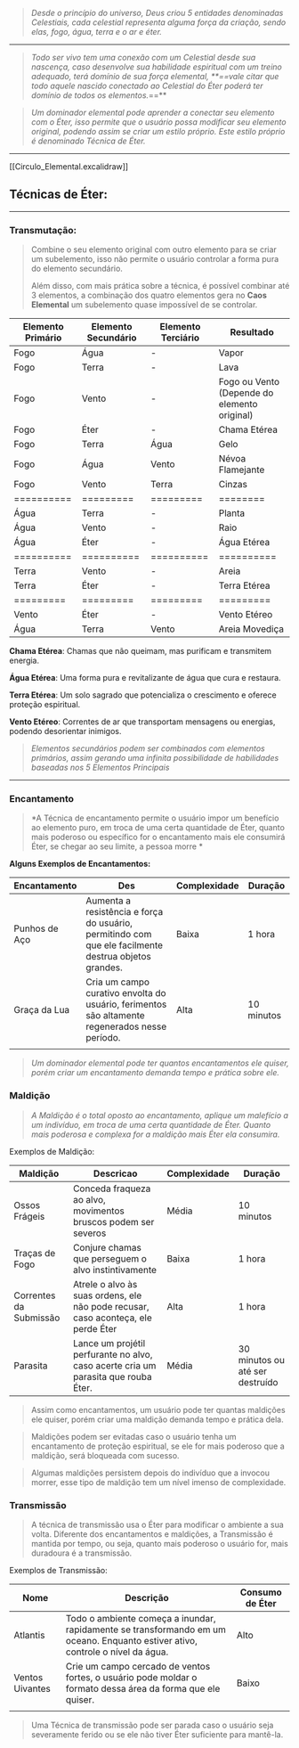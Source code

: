 > *Desde o princípio do universo, Deus criou 5 entidades denominadas Celestiais, cada celestial representa alguma força da criação, sendo elas, fogo, água, terra e o ar e éter.*
---
> *Todo ser vivo tem uma conexão com um Celestial desde sua nascença, caso desenvolve sua habilidade espiritual com um treino adequado, terá domínio de sua força elemental, **==vale citar que todo aquele nascido conectado ao Celestial do Éter poderá ter domínio de todos os elementos.*==**

> *Um dominador elemental pode aprender a conectar seu elemento com o Éter, isso permite que o usuário possa modificar seu elemento original, podendo assim se criar um estilo próprio. Este estilo próprio é denominado Técnica de Éter.*
---
[[Circulo_Elemental.excalidraw]]
## Técnicas de Éter:
---
### Transmutação: 

> Combine o seu elemento original com outro elemento para se criar um subelemento, isso não permite o usuário controlar a forma pura do elemento secundário. 
> 
> Além disso, com mais prática sobre a técnica, é possível combinar até 3 elementos, a combinação dos quatro elementos gera no **Caos Elemental** um subelemento quase impossível de se controlar.

| Elemento Primário | Elemento Secundário | Elemento Terciário | Resultado                                    |
| ----------------- | ------------------- | ------------------ | -------------------------------------------- |
| Fogo              | Água                | -                  | Vapor                                        |
| Fogo              | Terra               | -                  | Lava                                         |
| Fogo              | Vento               | -                  | Fogo ou Vento (Depende do elemento original) |
| Fogo              | Éter                | -                  | Chama Etérea                                 |
| Fogo              | Terra               | Água               | Gelo                                         |
| Fogo              | Água                | Vento              | Névoa Flamejante                             |
| Fogo              | Vento               | Terra              | Cinzas                                       |
| ==========        | =========           | =========          | ========                                     |
| Água              | Terra               | -                  | Planta                                       |
| Água              | Vento               | -                  | Raio                                         |
| Água              | Éter                | -                  | Água Etérea                                  |
| ==========<br>    | ==========<br>      | ==========<br>     | ==========<br>                               |
| Terra             | Vento               | -                  | Areia                                        |
| Terra             | Éter                | -                  | Terra Etérea                                 |
| =========         | =========           | =========          | =========                                    |
| Vento             | Éter                | -                  | Vento Etéreo                                 |
| Água              | Terra               | Vento              | Areia Movediça                               |


**Chama Etérea**: Chamas que não queimam, mas purificam e transmitem energia.

**Água Etérea**: Uma forma pura e revitalizante de água que cura e restaura.

**Terra Etérea**: Um solo sagrado que potencializa o crescimento e oferece proteção espiritual.

**Vento Etéreo**: Correntes de ar que transportam mensagens ou energias, podendo desorientar inimigos.

>*Elementos secundários podem ser combinados com elementos primários, assim gerando uma infinita possibilidade de habilidades baseadas nos 5 Elementos Principais*
---

### Encantamento

> *A Técnica de encantamento permite o usuário impor um benefício ao elemento puro, em troca de uma certa quantidade de Éter, quanto mais poderoso ou específico for o encantamento mais ele consumirá Éter, se chegar ao seu limite, a pessoa morre *

**Alguns Exemplos de Encantamentos:**

| Encantamento  | Des                                                                                                  | Complexidade | Duração    |
| ------------- | ---------------------------------------------------------------------------------------------------- | ------------ | ---------- |
| Punhos de Aço | Aumenta a resistência e força do usuário, permitindo com que ele facilmente destrua objetos grandes. | Baixa        | 1 hora     |
| Graça da Lua  | Cria um campo curativo envolta do usuário, ferimentos são altamente regenerados nesse período.       | Alta         | 10 minutos |
|               |                                                                                                      |              |            |
> *Um dominador elemental pode ter quantos encantamentos ele quiser, porém criar um encantamento demanda tempo e prática sobre ele.*


### Maldição

> *A Maldição é o total oposto ao encantamento, aplique um malefício a um indivíduo, em troca de uma certa quantidade de Éter. Quanto mais poderosa e complexa for a maldição mais Éter ela consumira.*

Exemplos de Maldição:


| Maldição               | Descricao                                                                          | Complexidade | Duração                         |
| ---------------------- | ---------------------------------------------------------------------------------- | ------------ | ------------------------------- |
| Ossos Frágeis          | Conceda fraqueza ao alvo, movimentos bruscos podem ser severos                     | Média        | 10 minutos                      |
| Traças de Fogo         | Conjure chamas que perseguem o alvo instintivamente                                | Baixa        | 1 hora                          |
| Correntes da Submissão | Atrele o alvo às suas ordens, ele não pode recusar, caso aconteça, ele perde Éter  | Alta         | 1 hora                          |
| Parasita               | Lance um projétil perfurante no alvo, caso acerte cria um parasita que rouba Éter. | Média        | 30 minutos ou até ser destruído |
> Assim como encantamentos, um usuário pode ter quantas maldições ele quiser, porém criar uma maldição demanda tempo e prática dela.

> Maldições podem ser evitadas caso o usuário tenha um encantamento de proteção espiritual, se ele for mais poderoso que a maldição, será bloqueada com sucesso.

> Algumas maldições persistem depois do indivíduo que a invocou morrer, esse tipo de maldição tem um nível imenso de complexidade.
### Transmissão 

> A técnica de transmissão usa o Éter para modificar o ambiente a sua volta. Diferente dos encantamentos e maldições, a Transmissão é mantida por tempo, ou seja, quanto mais poderoso o usuário for, mais duradoura é a transmissão.

Exemplos de Transmissão:


| Nome            | Descrição                                                                                                                      | Consumo de Éter |
| --------------- | ------------------------------------------------------------------------------------------------------------------------------ | --------------- |
| Atlantis        | Todo o ambiente começa a inundar, rapidamente se transformando em um oceano. Enquanto estiver ativo, controle o nível da água. | Alto            |
| Ventos Uivantes | Crie um campo cercado de ventos fortes, o usuário pode moldar o formato dessa área da forma que ele quiser.                    | Baixo           |
|                 |                                                                                                                                |                 |

> Uma Técnica de transmissão pode ser parada caso o usuário seja severamente ferido ou se ele não tiver Éter suficiente para mantê-la.